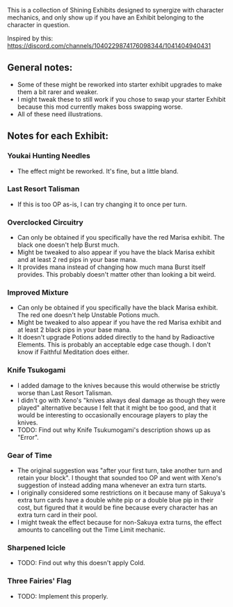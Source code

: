 This is a collection of Shining Exhibits designed to synergize with character mechanics, and only show up if you have an Exhibit belonging to the character in question.

Inspired by this: https://discord.com/channels/1040229874176098344/1041404940431

## General notes:

* Some of these might be reworked into starter exhibit upgrades to make them a bit rarer and weaker.
* I might tweak these to still work if you chose to swap your starter Exhibit because this mod currently makes boss swapping worse. 
* All of these need illustrations.

## Notes for each Exhibit:

### Youkai Hunting Needles

* The effect might be reworked. It's fine, but a little bland.

### Last Resort Talisman

* If this is too OP as-is, I can try changing it to once per turn.

### Overclocked Circuitry

* Can only be obtained if you specifically have the red Marisa exhibit. The black one doesn't help Burst much.
* Might be tweaked to also appear if you have the black Marisa exhibit and at least 2 red pips in your base mana.
* It provides mana instead of changing how much mana Burst itself provides. This probably doesn't matter other than looking a bit weird.

### Improved Mixture

* Can only be obtained if you specifically have the black Marisa exhibit. The red one doesn't help Unstable Potions much.
* Might be tweaked to also appear if you have the red Marisa exhibit and at least 2 black pips in your base mana.
* It doesn't upgrade Potions added directly to the hand by Radioactive Elements. This is probably an acceptable edge case though. I don't know if Faithful Meditation does either.

### Knife Tsukogami
* I added damage to the knives because this would otherwise be strictly worse than Last Resort Talisman.
* I didn't go with Xeno's "knives always deal damage as though they were played" alternative because I felt that it might be too good, and that it would be interesting to occasionally encourage players to play the knives.
* TODO: Find out why Knife Tsukumogami's description shows up as "Error".

### Gear of Time
* The original suggestion was "after your first turn, take another turn and retain your block". I thought that sounded too OP and went with Xeno's suggestion of instead adding mana whenever an extra turn starts.
* I originally considered some restrictions on it because many of Sakuya's extra turn cards have a double white pip or a double blue pip in their cost, but figured that it would be fine because every character has an extra turn card in their pool.
* I might tweak the effect because for non-Sakuya extra turns, the effect amounts to cancelling out the Time Limit mechanic.


### Sharpened Icicle
* TODO: Find out why this doesn't apply Cold.


### Three Fairies' Flag
* TODO: Implement this properly.
